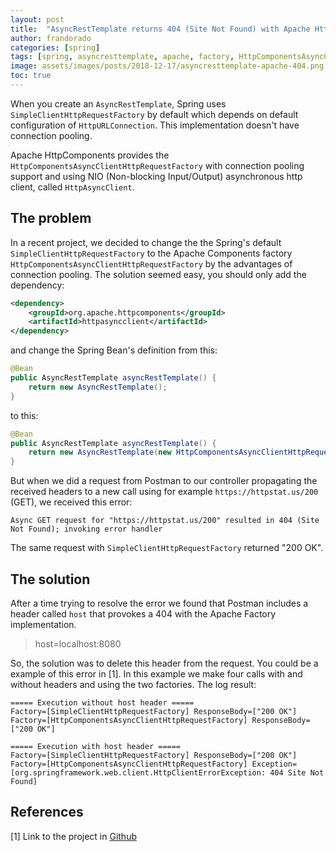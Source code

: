 ```yaml
---
layout: post
title:  "AsyncRestTemplate returns 404 (Site Not Found) with Apache HttpComponents"
author: frandorado
categories: [spring]
tags: [spring, asyncresttemplate, apache, factory, HttpComponentsAsyncClientHttpRequestFactory, site not found, "404"]
image: assets/images/posts/2018-12-17/asyncresttemplate-apache-404.png
toc: true
---
```


When you create an `AsyncRestTemplate`, Spring uses `SimpleClientHttpRequestFactory` by default which depends on default configuration of `HttpURLConnection`. This implementation doesn't have connection pooling.

Apache HttpComponents provides the `HttpComponentsAsyncClientHttpRequestFactory` with connection pooling support and using NIO (Non-blocking Input/Output) asynchronous http client, called `HttpAsyncClient`.


## The problem

In a recent project, we decided to change the the Spring's default `SimpleClientHttpRequestFactory` to the Apache Components factory `HttpComponentsAsyncClientHttpRequestFactory` by the advantages of connection pooling. The solution seemed easy, you should only add the dependency:

```xml
<dependency>
    <groupId>org.apache.httpcomponents</groupId>
    <artifactId>httpasyncclient</artifactId>
</dependency>
```
and change the Spring Bean's definition from this:

```java
@Bean
public AsyncRestTemplate asyncRestTemplate() {
    return new AsyncRestTemplate();
}
```
to this:

```java
@Bean
public AsyncRestTemplate asyncRestTemplate() {
    return new AsyncRestTemplate(new HttpComponentsAsyncClientHttpRequestFactory());
}
```

But when we did a request from Postman to our controller propagating the received headers to a new call using for example `https://httpstat.us/200` (GET), we received this error:

```
Async GET request for "https://httpstat.us/200" resulted in 404 (Site Not Found); invoking error handler
```

The same request with `SimpleClientHttpRequestFactory` returned "200 OK".

## The solution

After a time trying to resolve the error we found that Postman includes a header called `host` that provokes a 404 with the Apache Factory implementation.  

> host=localhost:8080

So, the solution was to delete this header from the request. You could be a example of this error in [1]. In this example we make four calls with and without headers and using the two factories. The log result:

```
===== Execution without host header =====
Factory=[SimpleClientHttpRequestFactory] ResponseBody=["200 OK"]
Factory=[HttpComponentsAsyncClientHttpRequestFactory] ResponseBody=["200 OK"]

===== Execution with host header =====
Factory=[SimpleClientHttpRequestFactory] ResponseBody=["200 OK"]
Factory=[HttpComponentsAsyncClientHttpRequestFactory] Exception=[org.springframework.web.client.HttpClientErrorException: 404 Site Not Found]

```


## References

[1] Link to the project in [Github][github-link]


[github-link]: https://github.com/frandorado/spring-projects/tree/master/async-rest-template-apache
